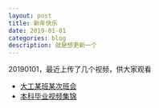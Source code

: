 ```yaml
---
layout: post
title: 新年快乐
date: 2019-01-01
categories: blog
description: 就是想更新一个
---
```



20190101，最近上传了几个视频，供大家观看
- [大工某班某次班会](https://www.bilibili.com/video/av39135311/)
- [本科毕业视频集锦](https://www.bilibili.com/video/av39765933/)
